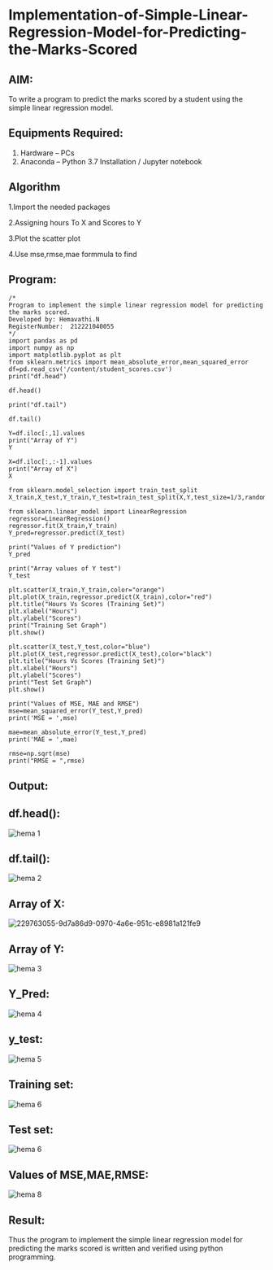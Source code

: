 # Implementation-of-Simple-Linear-Regression-Model-for-Predicting-the-Marks-Scored

## AIM:
To write a program to predict the marks scored by a student using the simple linear regression model.

## Equipments Required:
1. Hardware – PCs
2. Anaconda – Python 3.7 Installation / Jupyter notebook

## Algorithm
1.Import the needed packages

2.Assigning hours To X and Scores to Y

3.Plot the scatter plot

4.Use mse,rmse,mae formmula to find  

## Program:
```
/*
Program to implement the simple linear regression model for predicting the marks scored.
Developed by: Hemavathi.N
RegisterNumber:  212221040055
*/
import pandas as pd
import numpy as np
import matplotlib.pyplot as plt
from sklearn.metrics import mean_absolute_error,mean_squared_error
df=pd.read_csv('/content/student_scores.csv')
print("df.head")

df.head()

print("df.tail")

df.tail()

Y=df.iloc[:,1].values
print("Array of Y")
Y

X=df.iloc[:,:-1].values
print("Array of X")
X

from sklearn.model_selection import train_test_split
X_train,X_test,Y_train,Y_test=train_test_split(X,Y,test_size=1/3,random_state=0)

from sklearn.linear_model import LinearRegression
regressor=LinearRegression()
regressor.fit(X_train,Y_train)
Y_pred=regressor.predict(X_test)

print("Values of Y prediction")
Y_pred

print("Array values of Y test")
Y_test

plt.scatter(X_train,Y_train,color="orange")
plt.plot(X_train,regressor.predict(X_train),color="red")
plt.title("Hours Vs Scores (Training Set)")
plt.xlabel("Hours")
plt.ylabel("Scores")
print("Training Set Graph")
plt.show()

plt.scatter(X_test,Y_test,color="blue")
plt.plot(X_test,regressor.predict(X_test),color="black")
plt.title("Hours Vs Scores (Training Set)")
plt.xlabel("Hours")
plt.ylabel("Scores")
print("Test Set Graph")
plt.show()

print("Values of MSE, MAE and RMSE")
mse=mean_squared_error(Y_test,Y_pred)
print('MSE = ',mse)

mae=mean_absolute_error(Y_test,Y_pred)
print('MAE = ',mae)

rmse=np.sqrt(mse)
print("RMSE = ",rmse)
```

## Output:
## df.head():

![hema 1](https://user-images.githubusercontent.com/128135323/230450884-dcde6045-7842-4c67-9eb7-88f87dea17f3.png)

## df.tail():

![hema 2](https://user-images.githubusercontent.com/128135323/230451206-1d45009f-304c-4945-91e5-7c88db283a6b.png)

## Array of X:

![229763055-9d7a86d9-0970-4a6e-951c-e8981a121fe9](https://user-images.githubusercontent.com/128135323/230451553-128bdddc-2391-4476-b760-bdffaea9ddbe.png)

## Array of Y:

![hema 3](https://user-images.githubusercontent.com/128135323/230451919-a8836d37-10ed-46c5-9c3f-64576ea9ad9a.png)

## Y_Pred:

![hema 4](https://user-images.githubusercontent.com/128135323/230452231-8c4dae2f-e8b8-4c52-b2e9-f8863775c440.png)

## y_test:

![hema 5](https://user-images.githubusercontent.com/128135323/230452861-1edf5ea8-39ff-4007-9142-2cc922388810.png)

## Training set:

![hema 6](https://user-images.githubusercontent.com/128135323/230453130-6265157b-f72b-4e50-a5d7-90c5871e25fa.png)

## Test set:

![hema 6](https://user-images.githubusercontent.com/128135323/230453567-237babfc-8c2f-4298-bbf7-cc29fa6d9a4e.png)

## Values of MSE,MAE,RMSE:

![hema 8](https://user-images.githubusercontent.com/128135323/230453859-e8238eca-7800-4513-911f-a01d088c8df0.png)

## Result:
Thus the program to implement the simple linear regression model for predicting the marks scored is written and verified using python programming.
